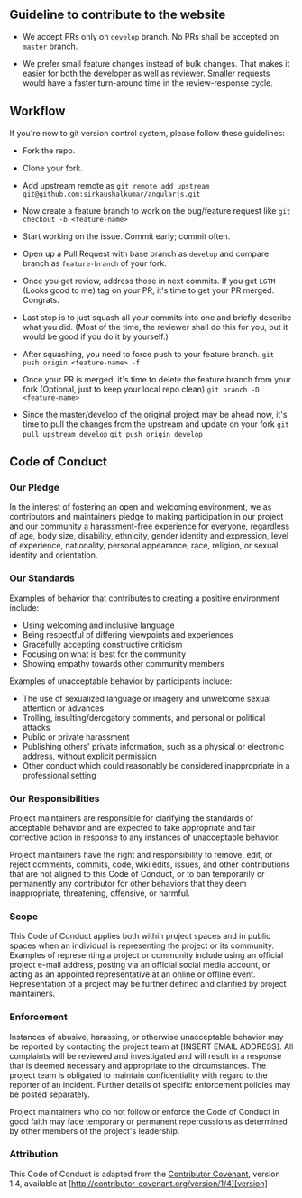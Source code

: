 Guideline to contribute to the website
--------------------------------------

- We accept PRs only on `develop` branch. No PRs shall be accepted on `master` branch.

- We prefer small feature changes instead of bulk changes. That makes it easier for both the developer as well as reviewer. Smaller requests would have a faster turn-around time in the review-response cycle.

Workflow
--------

If you're new to git version control system, please follow these guidelines:

- Fork the repo.
- Clone your fork.
- Add upstream remote as
    ```git remote add upstream git@github.com:sirkaushalkumar/angularjs.git```

- Now create a feature branch to work on the bug/feature request like
    ```git checkout -b <feature-name>```

- Start working on the issue. Commit early; commit often.

- Open up a Pull Request with base branch as `develop` and compare branch as `feature-branch` of your fork.

- Once you get review, address those in next commits. If you get `LGTM` (Looks good to me) tag on your PR, it's time to get your PR merged. Congrats. 

- Last step is to just squash all your commits into one and briefly describe what you did. (Most of the time, the reviewer shall do this for you, but it would be good if you do it by yourself.)

- After squashing, you need to force push to your feature branch.
    ```git push origin <feature-name> -f```

- Once your PR is merged, it's time to delete the feature branch from your fork (Optional, just to keep your local repo clean)
    ```git branch -D <feature-name>```

- Since the master/develop of the original project may be ahead now, it's time to pull the changes from the upstream and update on your fork
    ```git pull upstream develop```
    ```git push origin develop```

## Code of Conduct

### Our Pledge

In the interest of fostering an open and welcoming environment, we as
contributors and maintainers pledge to making participation in our project and
our community a harassment-free experience for everyone, regardless of age, body
size, disability, ethnicity, gender identity and expression, level of experience,
nationality, personal appearance, race, religion, or sexual identity and
orientation.

### Our Standards

Examples of behavior that contributes to creating a positive environment
include:

* Using welcoming and inclusive language
* Being respectful of differing viewpoints and experiences
* Gracefully accepting constructive criticism
* Focusing on what is best for the community
* Showing empathy towards other community members

Examples of unacceptable behavior by participants include:

* The use of sexualized language or imagery and unwelcome sexual attention or
advances
* Trolling, insulting/derogatory comments, and personal or political attacks
* Public or private harassment
* Publishing others' private information, such as a physical or electronic
  address, without explicit permission
* Other conduct which could reasonably be considered inappropriate in a
  professional setting

### Our Responsibilities

Project maintainers are responsible for clarifying the standards of acceptable
behavior and are expected to take appropriate and fair corrective action in
response to any instances of unacceptable behavior.

Project maintainers have the right and responsibility to remove, edit, or
reject comments, commits, code, wiki edits, issues, and other contributions
that are not aligned to this Code of Conduct, or to ban temporarily or
permanently any contributor for other behaviors that they deem inappropriate,
threatening, offensive, or harmful.

### Scope

This Code of Conduct applies both within project spaces and in public spaces
when an individual is representing the project or its community. Examples of
representing a project or community include using an official project e-mail
address, posting via an official social media account, or acting as an appointed
representative at an online or offline event. Representation of a project may be
further defined and clarified by project maintainers.

### Enforcement

Instances of abusive, harassing, or otherwise unacceptable behavior may be
reported by contacting the project team at [INSERT EMAIL ADDRESS]. All
complaints will be reviewed and investigated and will result in a response that
is deemed necessary and appropriate to the circumstances. The project team is
obligated to maintain confidentiality with regard to the reporter of an incident.
Further details of specific enforcement policies may be posted separately.

Project maintainers who do not follow or enforce the Code of Conduct in good
faith may face temporary or permanent repercussions as determined by other
members of the project's leadership.

### Attribution

This Code of Conduct is adapted from the [Contributor Covenant][homepage], version 1.4,
available at [http://contributor-covenant.org/version/1/4][version]

[homepage]: http://contributor-covenant.org
[version]: http://contributor-covenant.org/version/1/4/
